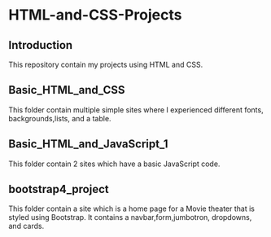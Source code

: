 # HTML-and-CSS-Projects

## Introduction
This repository contain my projects using HTML and CSS.

## Basic_HTML_and_CSS
This folder contain multiple simple sites where I experienced different fonts, backgrounds,lists, and a table.


## Basic_HTML_and_JavaScript_1
This folder contain 2 sites which have a basic JavaScript code.

## bootstrap4_project
This folder contain a site which is a home page for a Movie theater that is styled using Bootstrap. It contains a navbar,form,jumbotron, dropdowns, and cards.
